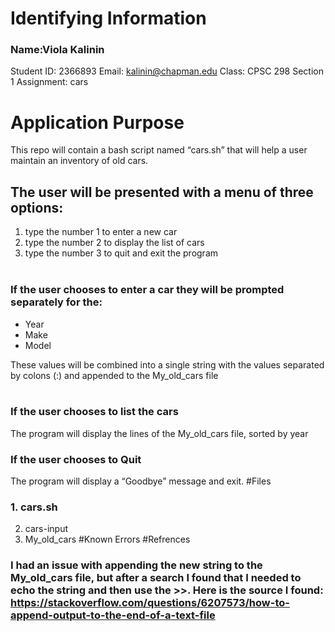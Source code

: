 # Identifying Information
### Name:Viola Kalinin
Student ID: 2366893
Email: kalinin@chapman.edu
Class: CPSC 298 Section 1
Assignment: cars
# Application Purpose

This repo will contain a bash script named “cars.sh” that will help a user maintain an inventory of old cars.  
   
## The user will be presented with a menu of three options:

1. type the number 1 to enter a new car
2. type the number 2 to display the list of cars
3. type the number 3 to quit and exit the program   
 
### If the user chooses to enter a car they will be prompted separately for the: 

- Year  
- Make 
- Model  

These values will be combined into a single string with the values separated by colons (:) and appended to the My_old_cars file  
 
### If the user chooses to list the cars   
The program will display the lines of the My_old_cars file, sorted by year

### If the user chooses to Quit  
The program will display a “Goodbye” message and exit.
#Files 
### 1. cars.sh
2. cars-input
3. My_old_cars
#Known Errors 
#Refrences 
### I had an issue with appending the new string to the My_old_cars file, but after a search I found that I needed to echo the string and then use the >>. Here is the source I found: https://stackoverflow.com/questions/6207573/how-to-append-output-to-the-end-of-a-text-file 
